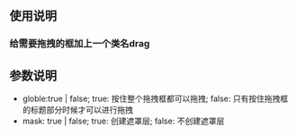 ## 使用说明
### 给需要拖拽的框加上一个类名drag

## 参数说明
* globle:true | false;  true: 按住整个拖拽框都可以拖拽; false: 只有按住拖拽框的标题部分时候才可以进行拖拽
* mask: true | false; true: 创建遮罩层; false: 不创建遮罩层
